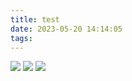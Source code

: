 ```yaml
---
title: test
date: 2023-05-20 14:14:05
tags:
---
```


![](./logo.jpg)
![](logo.jpg)
![](hexo-asset-img/logo.jpg)
